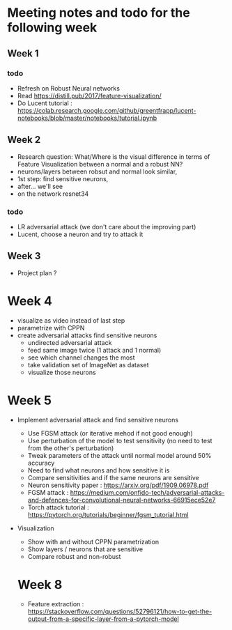 # Meeting notes and todo for the following week

## Week 1
### todo
- Refresh on Robust Neural networks
- Read https://distill.pub/2017/feature-visualization/
- Do Lucent tutorial : https://colab.research.google.com/github/greentfrapp/lucent-notebooks/blob/master/notebooks/tutorial.ipynb


## Week 2
- Research question: What/Where is the visual difference in terms of Feature Visualization between a normal and a robust NN?
- neurons/layers between robsut and normal look similar, 
- 1st step: find sensitive neurons,
- after... we'll see
- on the network resnet34
### todo
- LR adversarial attack (we don't care about the improving part)
- Lucent, choose a neuron and try to attack it

## Week 3
- Project plan ?

# Week 4
- visualize as video instead of last step
- parametrize with CPPN
- create adversarial attacks find sensitive neurons
	- undirected adversarial attack
	- feed same image twice (1 attack and 1 normal)
	- see which channel changes the most
	- take validation set of ImageNet as dataset
	- visualize those neurons

# Week 5
- Implement adversarial attack and find sensitive neurons
	- Use FGSM attack (or iterative mehod if not good enough)
	- Use perturbation of the model to test sensitivity (no need to test from the other's perturbation)
	- Tweak parameters of the attack until normal model around 50% accuracy
	- Need to find what neurons and how sensitive it is
	- Compare sensitivities and if the same neurons are sensitive
	- Neuron sensitivity paper : https://arxiv.org/pdf/1909.06978.pdf
	- FGSM attack : https://medium.com/onfido-tech/adversarial-attacks-and-defences-for-convolutional-neural-networks-66915ece52e7
	- Torch attack tutorial : https://pytorch.org/tutorials/beginner/fgsm_tutorial.html
- Visualization
	- Show with and without CPPN parametrization
	- Show layers / neurons that are sensitive
	- Compare robust and non-robust

	# Week 8 
	- Feature extraction : https://stackoverflow.com/questions/52796121/how-to-get-the-output-from-a-specific-layer-from-a-pytorch-model
